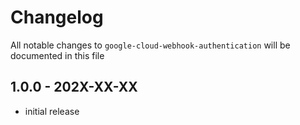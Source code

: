 # Changelog

All notable changes to `google-cloud-webhook-authentication` will be documented in this file

## 1.0.0 - 202X-XX-XX

- initial release
